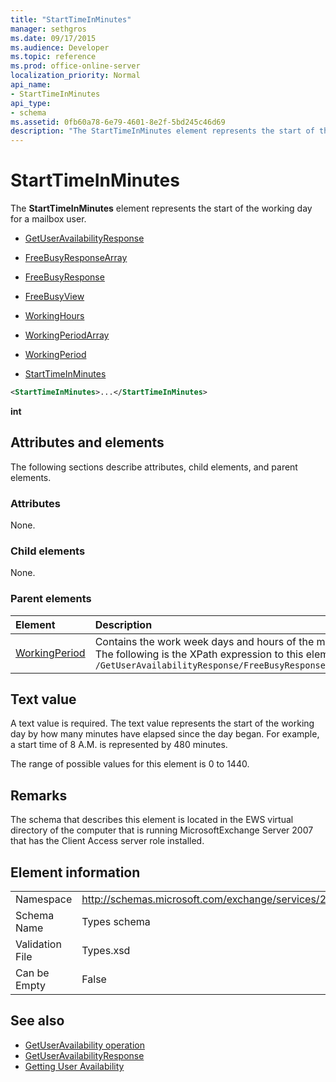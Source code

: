 ```yaml
---
title: "StartTimeInMinutes"
manager: sethgros
ms.date: 09/17/2015
ms.audience: Developer
ms.topic: reference
ms.prod: office-online-server
localization_priority: Normal
api_name:
- StartTimeInMinutes
api_type:
- schema
ms.assetid: 0fb60a78-6e79-4601-8e2f-5bd245c46d69
description: "The StartTimeInMinutes element represents the start of the working day for a mailbox user."
---
```


# StartTimeInMinutes

The **StartTimeInMinutes** element represents the start of the working day for a mailbox user. 
  
- [GetUserAvailabilityResponse](getuseravailabilityresponse.md)
  
- [FreeBusyResponseArray](freebusyresponsearray.md)
  
- [FreeBusyResponse](freebusyresponse.md)
  
- [FreeBusyView](freebusyview.md)
  
- [WorkingHours](workinghours-ex15websvcsotherref.md)
  
- [WorkingPeriodArray](workingperiodarray.md)
  
- [WorkingPeriod](workingperiod.md)
  
- [StartTimeInMinutes](starttimeinminutes.md)
  
```xml
<StartTimeInMinutes>...</StartTimeInMinutes>
```

**int**

## Attributes and elements

The following sections describe attributes, child elements, and parent elements.
  
### Attributes

None.
  
### Child elements

None.
  
### Parent elements

|**Element**|**Description**|
|:-----|:-----|
|[WorkingPeriod](workingperiod.md) <br/> |Contains the work week days and hours of the mailbox user.  <br/> The following is the XPath expression to this element:  <br/>  `/GetUserAvailabilityResponse/FreeBusyResponseArray/FreeBusyResponse/FreeBusyView/WorkingHours/WorkingPeriodArray/WorkingPeriod` <br/> |
   
## Text value

A text value is required. The text value represents the start of the working day by how many minutes have elapsed since the day began. For example, a start time of 8 A.M. is represented by 480 minutes.
  
The range of possible values for this element is 0 to 1440.
  
## Remarks

The schema that describes this element is located in the EWS virtual directory of the computer that is running MicrosoftExchange Server 2007 that has the Client Access server role installed.
  
## Element information

|||
|:-----|:-----|
|Namespace  <br/> |http://schemas.microsoft.com/exchange/services/2006/types  <br/> |
|Schema Name  <br/> |Types schema  <br/> |
|Validation File  <br/> |Types.xsd  <br/> |
|Can be Empty  <br/> |False  <br/> |
   
## See also

- [GetUserAvailability operation](getuseravailability-operation.md)
- [GetUserAvailabilityResponse](getuseravailabilityresponse.md)
- [Getting User Availability](http://msdn.microsoft.com/library/d4133fcb-9b0f-4e6b-aadf-a389da83516a%28Office.15%29.aspx)

